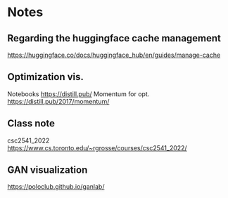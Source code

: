 # Notes

## Regarding the huggingface cache management
https://huggingface.co/docs/huggingface_hub/en/guides/manage-cache

## Optimization vis.
Notebooks
https://distill.pub/
Momentum for opt.
https://distill.pub/2017/momentum/

## Class note
csc2541_2022
https://www.cs.toronto.edu/~rgrosse/courses/csc2541_2022/

## GAN visualization
https://poloclub.github.io/ganlab/
